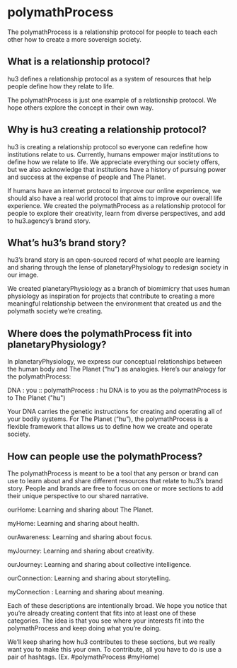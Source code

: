 # polymathProcess
The polymathProcess is a relationship protocol for people to teach each other how to create a more sovereign society.

## What is a relationship protocol? 
hu3 defines a relationship protocol as a system of resources that help people define how they relate to life. 

The polymathProcess is just one example of a relationship protocol. We hope others explore the concept in their own way.

## Why is hu3 creating a relationship protocol?
hu3 is creating a relationship protocol so everyone can redefine how institutions relate to us. Currently, humans empower major institutions to define how we relate to life. We appreciate everything our society offers, but we also acknowledge that institutions have a history of pursuing power and success at the expense of people and The Planet.

If humans have an internet protocol to improve our online experience, we should also have a real world protocol that aims to improve our overall life experience. We created the polymathProcess as a relationship protocol for people to explore their creativity, learn from diverse perspectives, and add to hu3.agency’s brand story. 

## What’s hu3’s brand story?
hu3’s brand story is an open-sourced record of what people are learning and sharing through the lense of planetaryPhysiology to redesign society in our image.

We created planetaryPhysiology as a branch of biomimicry that uses human physiology as inspiration for projects that contribute to creating a more meaningful relationship between the environment that created us and the polymath society we’re creating.

## Where does the polymathProcess fit into planetaryPhysiology?
In planetaryPhysiology, we express our conceptual relationships between the human body and The Planet (“hu”) as analogies. Here’s our analogy for the polymathProcess:

DNA  :  you ::  polymathProcess  :  hu
DNA is to you as the polymathProcess is to The Planet ("hu")

Your DNA carries the genetic instructions for creating and operating all of your bodily systems. For The Planet (“hu”), the polymathProcess is a flexible framework that allows us to define how we create and operate society.

## How can people use the polymathProcess?
The polymathProcess is meant to be a tool that any person or brand can use to learn about and share different resources that relate to hu3’s brand story. People and brands are free to focus on one or more sections to add their unique perspective to our shared narrative.

ourHome: Learning and sharing about The Planet.

myHome: Learning and sharing about health.

ourAwareness: Learning and sharing about focus.

myJourney: Learning and sharing about creativity.

ourJourney: Learning and sharing about collective intelligence.

ourConnection: Learning and sharing about storytelling.

myConnection : Learning and sharing about meaning.

Each of these descriptions are intentionally broad. We hope you notice that you’re already creating content that fits into at least one of these categories. The idea is that you see where your interests fit into the polymathProcess and keep doing what you’re doing.

We’ll keep sharing how hu3 contributes to these sections, but we really want you to make this your own. To contribute, all you have to do is use a pair of hashtags. (Ex. #polymathProcess #myHome)
